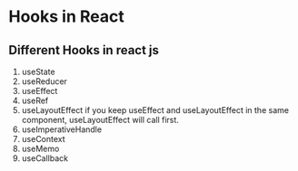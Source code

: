 # Hooks in React

## Different Hooks in react js
1. useState
2. useReducer
3. useEffect
4. useRef
5. useLayoutEffect
   if you keep useEffect and useLayoutEffect in the same component, useLayoutEffect will call first. 
6. useImperativeHandle
7. useContext
8. useMemo
9. useCallback 



